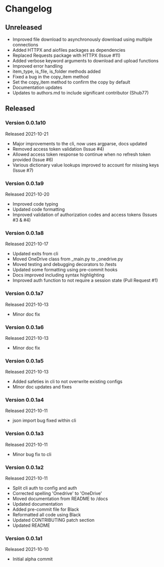 # Changelog

## Unreleased


* Improved file download to asynchronously download using multiple connections
* Added HTTPX and aiofiles packages as dependencies
* Replaced Requests package with HTTPX (Issue #11)
* Added verbose keyword arguments to download and upload functions
* Improved error handling
* item_type, is_file, is_folder methods added
* Fixed a bug in the copy_item method
* Set the copy_item method to confirm the copy by default
* Documentation updates
* Updates to authors.md to include significant contributor (Shub77)

## Released

### Version 0.0.1a10

Released 2021-10-21

* Major improvements to the cli, now uses argparse, docs updated
* Removed access token validation (Issue #4)
* Allowed access token response to continue when no refresh token provided (Issue #6)
* Various dictionary value lookups improved to account for missing keys (Issue #7)

### Version 0.0.1a9

Released 2021-10-20

* Improved code typing
* Updated code formatting
* Improved validation of authorization codes and access tokens (Issues #3 & #4)

### Version 0.0.1a8

Released 2021-10-17

* Updated exits from cli
* Moved OneDrive class from _main.py to _onedrive.py
* Moved testing and debugging decorators to /tests
* Updated some formatting using pre-commit hooks
* Docs improved including syntax highlighting
* Improved auth function to not require a session state (Pull Request #1)

### Version 0.0.1a7

Released 2021-10-13

* Minor doc fix

### Version 0.0.1a6

Released 2021-10-13

* Minor doc fix

### Version 0.0.1a5

Released 2021-10-13

* Added safeties in cli to not overwrite existing configs
* Minor doc updates and fixes

### Version 0.0.1a4

Released 2021-10-11

* json import bug fixed within cli

### Version 0.0.1a3

Released 2021-10-11

* Minor bug fix to cli

### Version 0.0.1a2

Released 2021-10-11

* Split cli auth to config and auth
* Corrected spelling 'Onedrive' to 'OneDrive'
* Moved documentation from README to /docs
* Updated documentation
* Added pre-commit file for Black
* Reformatted all code using Black
* Updated CONTRIBUTING patch section
* Updated README

### Version 0.0.1a1

Released 2021-10-10

* Initial alpha commit
